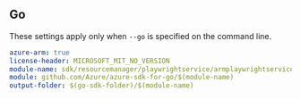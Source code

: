 ## Go

These settings apply only when `--go` is specified on the command line.

```yaml $(go) && $(track2)
azure-arm: true
license-header: MICROSOFT_MIT_NO_VERSION
module-name: sdk/resourcemanager/playwrightservice/armplaywrightservice
module: github.com/Azure/azure-sdk-for-go/$(module-name)
output-folder: $(go-sdk-folder)/$(module-name)
```